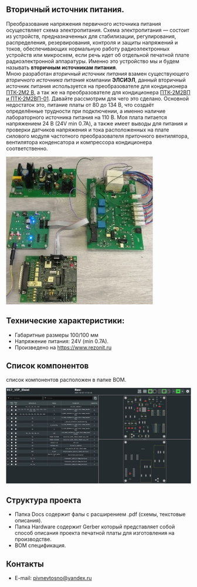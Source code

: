 
## Вторичный источник питания.  
Преобразование напряжения первичного источника питания осуществляет схема электропитания. Схема электропитания — состоит из устройств, предназначенных для стабилизации, регулирования, распределения, резервирования, контроля и защиты напряжений и токов, обеспечивающих нормальную работу радиоэлектронных устройств или микросхем, если речь идет об отдельной печатной плате радиоэлектронной аппаратуры. Именно это устройство мы и будем называть **вторичным источникам питания**.  
Мною разработан *вторичный источник питания* взамен существующего *вторичного источника питания* компании **ЭЛСИЭЛ**, данный вторичный источник питания используется на преобразователе для кондиционера [ПТК-2М2 В](http://www.lcl.su/products/transport/railway/preobrazovatel_trehfaznyy_konditsionera_ptk_2m2_v), а так же на преобразователе для кондиционера [ПТК-2М2ВП и ПТК-2М2ВП-01](http://www.lcl.su/products/transport/railway/preobrazovateli_trehfaznye_konditsionera__ptk_2m2v/). Давайте рассмотрим для чего это сделано. Основной недостаток это, питание платы от 80 до 134 В, что создаёт определённые трудности при подключении, а именно наличие лабораторного источника питания на 110 В. Моя плата питается напряжением 24 В (24V min 0.7A), а также имеет выводы для питания и проверки датчиков напряжения и тока расположенных на плате силового модуля частотного преобразователя приточного вентилятора, вентилятора конденсатора и компрессора кондиционера соответственно.  

![alt-текст](https://github.com/PivnevNikolay/Electric-drive-and-power-electronics/blob/master/VIP/photos/001.jpg "")   

 

## Технические характеристики:  
+ Габаритные размеры 100/100 мм  
+ Напряжение питания: 24V (min 0.7A).  
+ Произведено на https://www.rezonit.ru  

## Список компонентов  
список компонентов расположен в папке BOM.  

![alt-текст](https://github.com/PivnevNikolay/Electric-drive-and-power-electronics/blob/master/VIP/photos/002.jpg "")    


## Структура проекта  
+ Папка Docs содержит фалы с расширением .pdf (схемы, текстовые описания).  
+ Папка Hardware содержит Gerber который представляет собой способ описания проекта печатной платы для изготовления на производстве.  
+ BOM спецификация.  

## Контакты  
+ E-mail: pivnevtosno@yandex.ru  
